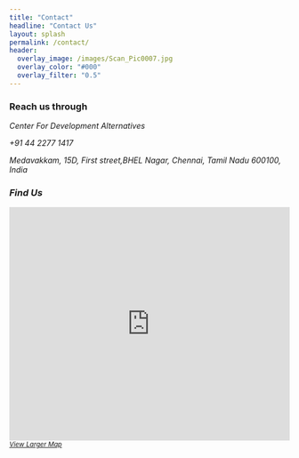 ```yaml
---
title: "Contact"
headline: "Contact Us"
layout: splash
permalink: /contact/
header:
  overlay_image: /images/Scan_Pic0007.jpg
  overlay_color: "#000"
  overlay_filter: "0.5"
---
```


### Reach us through

<i class="fa fa-user" /> Center For Development Alternatives

<i class="fa fa-phone" /> +91 44 2277 1417

<i class="fa fa-map-marker" /> Medavakkam, 15D, First street,BHEL Nagar, Chennai, Tamil Nadu 600100, India

### Find Us

<iframe src="http://maps.google.com/maps?q=Centre+For+Development+Of+Alternatives,+Chennai,+Tamil+Nadu,+India&amp;hl=en&amp;ie=UTF8&amp;t=m&amp;vpsrc=6&amp;view=map&amp;cid=5343351670507605320&amp;hq=Centre+For+Development+Of+Alternatives,+Chennai,+Tamil+Nadu,+India&amp;hnear=&amp;ll=12.936223,80.183802&amp;spn=0.035134,0.035963&amp;z=14&amp;iwloc=A&amp;output=embed" frameborder="0" marginwidth="0" marginheight="0" scrolling="no" width="100%" height="420"></iframe>
<small><a style="text-align: left;" href="http://maps.google.com/maps?q=Centre+For+Development+Of+Alternatives,+Chennai,+Tamil+Nadu,+India&amp;hl=en&amp;ie=UTF8&amp;t=m&amp;vpsrc=6&amp;view=map&amp;cid=5343351670507605320&amp;hq=Centre+For+Development+Of+Alternatives,+Chennai,+Tamil+Nadu,+India&amp;hnear=&amp;ll=12.936223,80.183802&amp;spn=0.035134,0.035963&amp;z=14&amp;iwloc=A&amp;source=embed">View Larger Map</a></small>
